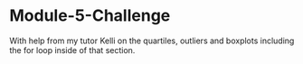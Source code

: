 # Module-5-Challenge

With help from my tutor Kelli on the quartiles, outliers and boxplots including the for loop inside of that section.
